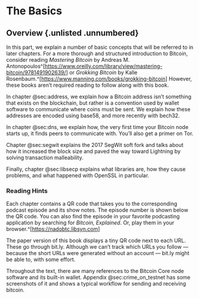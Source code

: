 # The Basics

## Overview {.unlisted .unnumbered}

In this part, we explain a number of basic concepts that will be referred to in later chapters. For a more thorough and structured introduction to Bitcoin, consider reading _Mastering Bitcoin_ by Andreas M. Antonopoulos^[<https://www.oreilly.com/library/view/mastering-bitcoin/9781491902639/>] or _Grokking Bitcoin_ by Kalle Rosenbaum.^[<https://www.manning.com/books/grokking-bitcoin>] However, these books aren’t required reading to follow along with this book.

In chapter @sec:address, we explain how a Bitcoin address isn’t something that exists on the blockchain, but rather is a convention used by wallet software to communicate where coins must be sent. We explain how these addresses are encoded using base58, and more recently with bech32.

In chapter @sec:dns, we explain how, the very first time your Bitcoin node starts up, it finds peers to communicate with. You’ll also get a primer on Tor.

Chapter @sec:segwit explains the 2017 SegWit soft fork and talks about how it increased the block size and paved the way toward Lightning by solving transaction malleability.

Finally, chapter @sec:libsecp explains what libraries are, how they cause problems, and what happened with OpenSSL in particular.

### Reading Hints

Each chapter contains a QR code that takes you to the corresponding podcast episode and its show notes. The episode number is shown below the QR code. You can also find the episode in your favorite podcasting application by searching for _Bitcoin, Explained_. Or, play them in your browser.^[<https://nadobtc.libsyn.com>]

The paper version of this book displays a tiny QR code next to each URL. These go through bit.ly. Although we can’t track which URLs you follow — because the short URLs were generated without an account — bit.ly might be able to, with some effort.

Throughout the text, there are many references to the Bitcoin Core node software and its built-in wallet. Appendix @sec:crime_on_testnet has some screenshots of it and shows a typical workflow for sending and receiving bitcoin.
